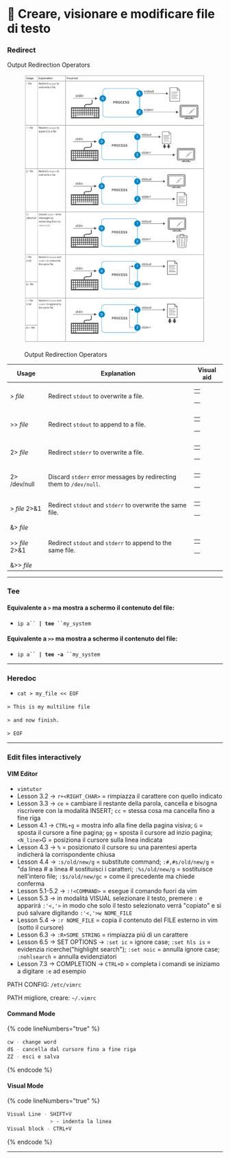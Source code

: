 # 📄 Creare, visionare e modificare file di testo

### Redirect

Output Redirection Operators

<figure><img src=".gitbook/assets/image.png" alt=""><figcaption><p>Output Redirection Operators</p></figcaption></figure>

| Usage          | Explanation                                                         | Visual aid                                                                                                                                                                                                         |
| -------------- | ------------------------------------------------------------------- | ------------------------------------------------------------------------------------------------------------------------------------------------------------------------------------------------------------------ |
| > _file_       | Redirect `stdout` to overwrite a file.                              | <table data-header-hidden><thead><tr><th></th></tr></thead><tbody><tr><td><img src="https://rol.redhat.com/rol/static/static_file_cache/rh124-9.0/edit/redirection-overview.svg" alt=""></td></tr></tbody></table> |
| >> _file_      | Redirect `stdout` to append to a file.                              | <table data-header-hidden><thead><tr><th></th></tr></thead><tbody><tr><td><img src="https://rol.redhat.com/rol/static/static_file_cache/rh124-9.0/edit/redirection-append.svg" alt=""></td></tr></tbody></table>   |
| 2> _file_      | Redirect `stderr` to overwrite a file.                              | <table data-header-hidden><thead><tr><th></th></tr></thead><tbody><tr><td><img src="https://rol.redhat.com/rol/static/static_file_cache/rh124-9.0/edit/redirection-error.svg" alt=""></td></tr></tbody></table>    |
| 2> /dev/null   | Discard `stderr` error messages by redirecting them to `/dev/null`. | <table data-header-hidden><thead><tr><th></th></tr></thead><tbody><tr><td><img src="https://rol.redhat.com/rol/static/static_file_cache/rh124-9.0/edit/dev-null.svg" alt=""></td></tr></tbody></table>             |
| > _file_ 2>&1  | Redirect `stdout` and `stderr` to overwrite the same file.          | <table data-header-hidden><thead><tr><th></th></tr></thead><tbody><tr><td><img src="https://rol.redhat.com/rol/static/static_file_cache/rh124-9.0/edit/combine-overwrite.svg" alt=""></td></tr></tbody></table>    |
| &> _file_      |                                                                     |                                                                                                                                                                                                                    |
| >> _file_ 2>&1 | Redirect `stdout` and `stderr` to append to the same file.          | <table data-header-hidden><thead><tr><th></th></tr></thead><tbody><tr><td><img src="https://rol.redhat.com/rol/static/static_file_cache/rh124-9.0/edit/combine-append.svg" alt=""></td></tr></tbody></table>       |
| &>> _file_     |                                                                     |                                                                                                                                                                                                                    |

***

### Tee

#### Equivalente a `>` ma mostra a schermo il contenuto del file:

* `ip a`` `**`| tee`**` ``my_system`

#### Equivalente a `>>` ma mostra a schermo il contenuto del file:

* `ip a`` `**`| tee -a`**` ``my_system`

***

### Heredoc

* `cat > my_file << EOF`

&#x20;           `> This is my multiline file`

&#x20;           `> and now finish.`

&#x20;           `> EOF`&#x20;

***

### Edit files interactively

#### VIM Editor

* `vimtutor`
* Lesson 3.2 -> `r+<RIGHT_CHAR>` = rimpiazza il carattere con quello indicato
* Lesson 3.3 -> `ce` = cambiare il restante della parola, cancella e bisogna riscrivere con la modalitá INSERT; `cc` = stessa cosa ma cancella fino a fine riga
* Lesson 4.1 -> `CTRL+g` = mostra info alla fine della pagina visiva; `G` = sposta il cursore a fine pagina; `gg` = sposta il cursore ad inzio pagina; `<N_line>`G = posiziona il cursore sulla linea indicata
* Lesson 4.3 -> `%` = posizionato il cursore su una parentesi aperta indicherá la corrispondente chiusa
* Lesson 4.4 -> `:s/old/new/g`  = substitute command; `:#,#s/old/new/g` = "da linea # a linea # sostituisci i caratteri; `:%s/old/new/g` = sostituisce nell'intero file; `:$s/old/new/gc` = come il precedente ma chiede conferma
* Lesson 5.1-5.2 -> `:!<COMMAND>` = esegue il comando fuori da vim
* Lesson 5.3 -> in modalitá VISUAL selezionare il testo, premere `:` e apparirá `:'<,'>` in modo che solo il testo selezionato verrá "copiato" e si puó salvare digitando `:'<,'>w NOME_FILE`&#x20;
* Lesson 5.4 -> `:r NOME_FILE` = copia il contenuto del FILE esterno in vim (sotto il cursore)
* Lesson 6.3 -> `:R+SOME_STRING` = rimpiazza piú di un carattere
* Lesson 6.5 -> SET OPTIONS -> `:set ic` = ignore case; `:set hls is` = evidenzia ricerche("highlight search"); `:set noic` = annulla ignore case; `:nohlsearch` = annulla evidenziatori
* Lesson 7.3 -> COMPLETION -> `CTRL+D` = completa i comandi se iniziamo a digitare `:e` ad esempio

PATH CONFIG:  `/etc/vimrc`

PATH migliore, creare: `~/.vimrc`

#### Command Mode

{% code lineNumbers="true" %}
```sh
cw - change word 
d$ - cancella dal cursore fino a fine riga
ZZ - esci e salva
```
{% endcode %}

#### Visual Mode

{% code lineNumbers="true" %}
```bash
Visual Line - SHIFT+V
              > - indenta la linea
Visual block - CTRL+V

```
{% endcode %}

***

